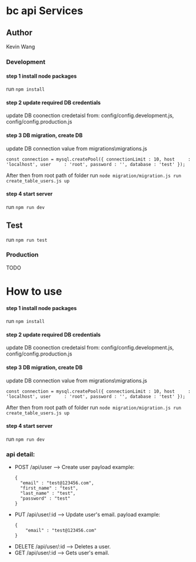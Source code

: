 # bc api Services

## Author
Kevin Wang

### Development

#### step 1 install node packages

run `npm install`

#### step 2 update required DB credentials

update DB coonection credetaisl from: config/config.development.js, config/config.production.js

#### step 3 DB migration, create DB

update DB connection value from migrations\migrations.js

`const connection = mysql.createPool({
    connectionLimit : 10,
    host     : 'localhost',
    user     : 'root',
    password : '',
    database : 'test'
});`

After then from root path of folder run `node migration/migration.js run create_table_users.js up`

#### step 4 start server

run `npm run dev`

## Test

run `npm run test`

### Production
TODO

# How to use

#### step 1 install node packages

run `npm install`

#### step 2 update required DB credentials

update DB coonection credetaisl from: config/config.development.js, config/config.production.js

#### step 3 DB migration, create DB

update DB connection value from migrations\migrations.js

`const connection = mysql.createPool({
    connectionLimit : 10,
    host     : 'localhost',
    user     : 'root',
    password : '',
    database : 'test'
});`

After then from root path of folder run `node migration/migration.js run create_table_users.js up`

#### step 4 start server

run `npm run dev`

### api detail:
* POST /api/user --> Create user
  payload example:
  ```
  {
  	"email" : "test@123456.com",
  	"first_name" : "test",
  	"last_name" : "test",
  	"password" : "test"
  }
  ```
* PUT /api/user/:id --> Update user's email.
    payload example:
    ```
    {
        "email" : "test@123456.com"
    }
    ```
* DELETE /api/user/:id --> Deletes a user.
* GET /api/user/:id --> Gets user's email.


